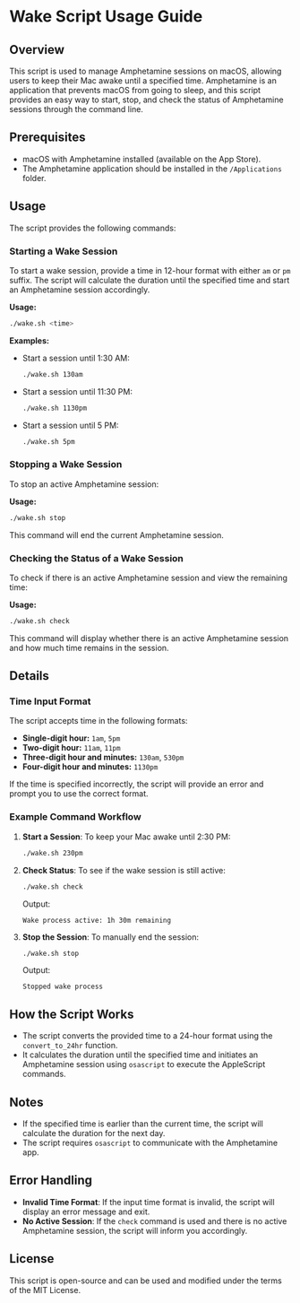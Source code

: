 # Wake Script Usage Guide

## Overview

This script is used to manage Amphetamine sessions on macOS, allowing users to keep their Mac awake until a specified time. Amphetamine is an application that prevents macOS from going to sleep, and this script provides an easy way to start, stop, and check the status of Amphetamine sessions through the command line.

## Prerequisites

- macOS with Amphetamine installed (available on the App Store).
- The Amphetamine application should be installed in the `/Applications` folder.

## Usage

The script provides the following commands:

### Starting a Wake Session

To start a wake session, provide a time in 12-hour format with either `am` or `pm` suffix. The script will calculate the duration until the specified time and start an Amphetamine session accordingly.

**Usage:**

```sh
./wake.sh <time>
```

**Examples:**

- Start a session until 1:30 AM:
  ```sh
  ./wake.sh 130am
  ```
- Start a session until 11:30 PM:
  ```sh
  ./wake.sh 1130pm
  ```
- Start a session until 5 PM:
  ```sh
  ./wake.sh 5pm
  ```

### Stopping a Wake Session

To stop an active Amphetamine session:

**Usage:**

```sh
./wake.sh stop
```

This command will end the current Amphetamine session.

### Checking the Status of a Wake Session

To check if there is an active Amphetamine session and view the remaining time:

**Usage:**

```sh
./wake.sh check
```

This command will display whether there is an active Amphetamine session and how much time remains in the session.

## Details

### Time Input Format

The script accepts time in the following formats:

- **Single-digit hour:** `1am`, `5pm`
- **Two-digit hour:** `11am`, `11pm`
- **Three-digit hour and minutes:** `130am`, `530pm`
- **Four-digit hour and minutes:** `1130pm`

If the time is specified incorrectly, the script will provide an error and prompt you to use the correct format.

### Example Command Workflow

1. **Start a Session**: To keep your Mac awake until 2:30 PM:

   ```sh
   ./wake.sh 230pm
   ```

2. **Check Status**: To see if the wake session is still active:

   ```sh
   ./wake.sh check
   ```

   Output:
   ```
   Wake process active: 1h 30m remaining
   ```

3. **Stop the Session**: To manually end the session:

   ```sh
   ./wake.sh stop
   ```

   Output:
   ```
   Stopped wake process
   ```

## How the Script Works

- The script converts the provided time to a 24-hour format using the `convert_to_24hr` function.
- It calculates the duration until the specified time and initiates an Amphetamine session using `osascript` to execute the AppleScript commands.


## Notes

- If the specified time is earlier than the current time, the script will calculate the duration for the next day.
- The script requires `osascript` to communicate with the Amphetamine app.

## Error Handling

- **Invalid Time Format**: If the input time format is invalid, the script will display an error message and exit.
- **No Active Session**: If the `check` command is used and there is no active Amphetamine session, the script will inform you accordingly.

## License

This script is open-source and can be used and modified under the terms of the MIT License.

